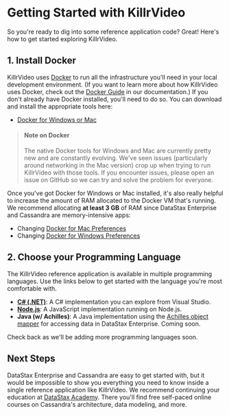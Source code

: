 # Getting Started with KillrVideo

So you're ready to dig into some reference application code? Great! Here's how to get started
exploring KillrVideo.

## 1. Install Docker

KillrVideo uses [Docker][docker] to run all the infrastructure you'll need in your local
development environment. (If you want to learn more about how KillrVideo uses Docker, check
out the [Docker Guide][docker-guide] in our documentation.) If you don't already have Docker
installed, you'll need to do so. You can download and install the appropriate tools here:

- [Docker for Windows or Mac][docker-install]

> #### Note on Docker
> The native Docker tools for Windows and Mac are currently pretty new and are constantly
> evolving. We've seen issues (particularly around networking in the Mac version) crop up 
> when trying to run KillrVideo with those tools. If you encounter issues, please open an
> issue on GitHub so we can try and solve the problem for everyone.

Once you've got Docker for Windows or Mac installed, it's also really helpful to increase
the amount of RAM allocated to the Docker VM that's running. We recommend allocating **at
least 3 GB** of RAM since DataStax Enterprise and Cassandra are memory-intensive apps:

- Changing [Docker for Mac Preferences][mac-preferences]
- Changing [Docker for Windows Preferences][win-preferences]

## 2. Choose your Programming Language

The KillrVideo reference application is available in multiple programming languages. Use the 
links below to get started with the language you're most comfortable with.

- **[C\# (.NET)][c-sharp]**: A C\# implementation you can explore from Visual Studio. 
- **[Node.js][nodejs]**: A JavaScript implementation running on Node.js.
- **Java (w/ Achilles)**: A Java implementation using the [Achilles object mapper][achilles] 
for accessing data in DataStax Enterprise. Coming soon.

Check back as we'll be adding more programming languages soon.

## Next Steps

DataStax Enterprise and Cassandra are easy to get started with, but it would be impossible to
show you everything you need to know inside a single reference application like KillrVideo.
We recommend continuing your education at [DataStax Academy][academy]. There you'll find free
self-paced online courses on Cassandra's architecture, data modeling, and more.  

[docker]: https://www.docker.com/
[docker-guide]: /docs/guides/docker/
[docker-install]: https://www.docker.com/products/docker
[mac-preferences]: https://docs.docker.com/docker-for-mac/#/preferences
[win-preferences]: https://docs.docker.com/docker-for-windows/#/advanced
[c-sharp]: /docs/languages/c-sharp/
[achilles]: http://doanduyhai.github.io/Achilles/
[academy]: https://academy.datastax.com/courses
[nodejs]: /docs/languages/nodejs/